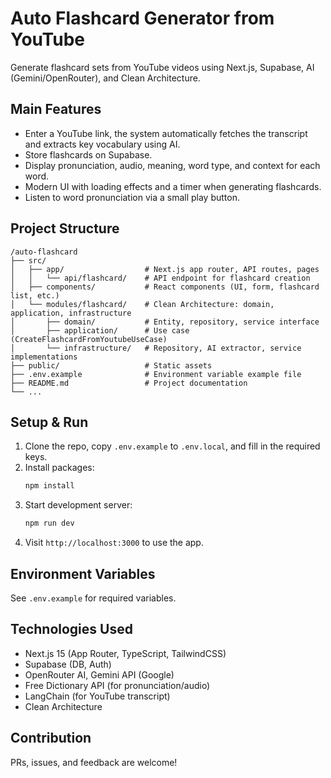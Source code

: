 
# Auto Flashcard Generator from YouTube

Generate flashcard sets from YouTube videos using Next.js, Supabase, AI (Gemini/OpenRouter), and Clean Architecture.

## Main Features
- Enter a YouTube link, the system automatically fetches the transcript and extracts key vocabulary using AI.
- Store flashcards on Supabase.
- Display pronunciation, audio, meaning, word type, and context for each word.
- Modern UI with loading effects and a timer when generating flashcards.
- Listen to word pronunciation via a small play button.

## Project Structure

```
/auto-flashcard
├── src/
│   ├── app/                  # Next.js app router, API routes, pages
│   │   └── api/flashcard/    # API endpoint for flashcard creation
│   ├── components/           # React components (UI, form, flashcard list, etc.)
│   └── modules/flashcard/    # Clean Architecture: domain, application, infrastructure
│       ├── domain/           # Entity, repository, service interface
│       ├── application/      # Use case (CreateFlashcardFromYoutubeUseCase)
│       └── infrastructure/   # Repository, AI extractor, service implementations
├── public/                   # Static assets
├── .env.example              # Environment variable example file
├── README.md                 # Project documentation
└── ...
```

## Setup & Run
1. Clone the repo, copy `.env.example` to `.env.local`, and fill in the required keys.
2. Install packages:
    ```bash
    npm install
    ```
3. Start development server:
    ```bash
    npm run dev
    ```
4. Visit `http://localhost:3000` to use the app.

## Environment Variables
See `.env.example` for required variables.

## Technologies Used
- Next.js 15 (App Router, TypeScript, TailwindCSS)
- Supabase (DB, Auth)
- OpenRouter AI, Gemini API (Google)
- Free Dictionary API (for pronunciation/audio)
- LangChain (for YouTube transcript)
- Clean Architecture

## Contribution
PRs, issues, and feedback are welcome!
